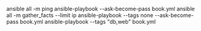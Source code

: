 ansible all -m ping 
ansible-playbook --ask-become-pass book.yml
ansible all -m gather_facts --limit ip
ansible-playbook --tags none --ask-become-pass book.yml
ansible-playbook --tags "db,web" book.yml
